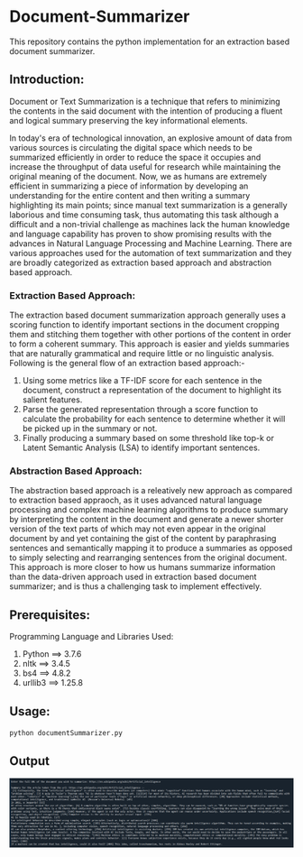 # Document-Summarizer

This repository contains the python implementation for an extraction based document summarizer. 

## Introduction:
Document or Text Summarization is a technique that refers to minimizing the contents in the said document with the intention of producing a fluent and logical summary preserving the key informational elements.

In today's era of technological innovation, an explosive amount of data from various sources is circulating the digital space which needs to be summarized efficiently in order to reduce the space it occupies and increase the throughput of data useful for research while maintaining the original meaning of the document. Now, we as humans are extremely efficient in summarizing a piece of information by developing an understanding for the entire content and then writing a summary highlighting its main points; since manual text summarization is a generally laborious and time consuming task, thus automating this task although a difficult and a non-trivial challenge as machines lack the human knowledge and language capability has proven to show promising results with the advances in Natural Language Processing and Machine Learning. There are various approaches used for the automation of text summarization and they are broadly categorized as extraction based approach and abstraction based approach.

### Extraction Based Approach:

The extraction based document summarization approach generally uses a scoring function to identify important sections in the document cropping them and stitching them together with other portions of the content in order to form a coherent summary. This approach is easier and yields summaries that are naturally grammatical and require little or no linguistic analysis. 
Following is the general flow of an extraction based approach:-
  1. Using some metrics like a TF-IDF score for each sentence in the document, construct a representation of the document to highlight its salient features.
  2. Parse the generated representation through a score function to calculate the probability for each sentence to determine whether it will be picked up in the summary or not.
  3. Finally producing a summary based on some threshold like top-k or Latent Semantic Analysis (LSA) to identify important sentences. 
  
### Abstraction Based Approach:

The abstraction based approach is a releatively new approach as compared to extraction based appraoch, as it uses advanced natural language processing and complex machine learning algorithms to produce summary by interpreting the content in the document and generate a newer shorter version of the text parts of which may not even appear in the original document by and yet containing the gist of the content by paraphrasing sentences and semantically mapping it to produce a summaries as opposed to simply selecting and rearranging sentences from the original document. This approach is more closer to how us humans summarize information than the data-driven approach used in extraction based document summarizer; and is thus a challenging task to implement effectively.

## Prerequisites:

Programming Language and Libraries Used:
  1. Python ==> 3.7.6
  2. nltk ==> 3.4.5
  3. bs4 ==> 4.8.2
  4. urllib3 ==> 1.25.8
  
 ## Usage:
 ```bash
 python documentSummarizer.py
 ```
 
 ## Output
 ![alt text](https://github.com/yashdubey95/Document-Summarizer/blob/master/Document%20Summarization/Output.PNG)
